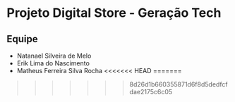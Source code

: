 # Projeto Digital Store - Geração Tech

## Equipe
- Natanael Silveira de Melo
- Erik Lima do Nascimento
- Matheus Ferreira Silva Rocha
<<<<<<< HEAD
=======

>>>>>>> 8d26d1b660355871d6f8d5dedfcfdae2175c6c05
